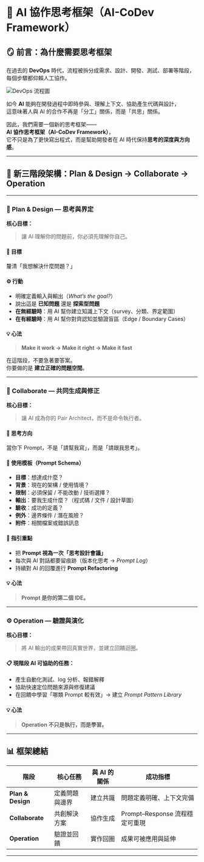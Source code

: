 # 🤖 AI 協作思考框架（AI-CoDev Framework）

## 🪞 前言：為什麼需要思考框架

在過去的 **DevOps** 時代，流程被拆分成需求、設計、開發、測試、部署等階段，  
每個步驟都仰賴人工協作。

![DevOps 流程圖](https://i0.wp.com/tw.alphacamp.co/wp-content/uploads/2023/09/DevOps.jpeg?resize=600%2C360&ssl=1)

如今 **AI** 能夠在開發過程中即時參與、理解上下文、協助產生代碼與設計，  
這意味著人與 AI 的合作不再是「分工」關係，而是「共思」關係。

因此，我們需要一個新的思考框架——  
**AI 協作思考框架（AI-CoDev Framework）**，  
它不只是為了更快寫出程式，而是幫助開發者在 AI 時代保持**思考的深度與方向感**。

---

## 🧱 新三階段架構：Plan & Design → Collaborate → Operation

---

### 🧠 Plan & Design — 思考與界定

**核心目標：**  
> 讓 AI 理解你的問題前，你必須先理解你自己。

#### 🎯 目標  
釐清「我想解決什麼問題？」

#### ⚙️ 行動

- 明確定義輸入與輸出（*What’s the goal?*）  
- 說出這是 **已知問題** 還是 **探索型問題**  
- **在無經驗時**：用 AI 幫你建立知識上下文（survey、分類、界定範圍）  
- **在有經驗時**：用 AI 幫你對齊認知並驗證盲區（Edge / Boundary Cases）

#### 💡 心法  
> **Make it work → Make it right → Make it fast**

在這階段，不要急著要答案。  
你要做的是 **建立正確的問題空間**。

---

### 🤝 Collaborate — 共同生成與修正

**核心目標：**  
> 讓 AI 成為你的 Pair Architect，而不是命令執行者。

#### 🧩 思考方向
當你下 Prompt，不是「請幫我寫」，而是「請跟我思考」。

#### 🧱 使用模板（Prompt Schema）
- **目標**：想達成什麼？  
- **背景**：現在的架構 / 使用情境？  
- **限制**：必須保留 / 不能改動 / 技術選擇？  
- **輸出**：要我生成什麼？（程式碼 / 文件 / 設計草圖）  
- **驗收**：成功的定義？  
- **例外**：邊界條件 / 潛在風險？  
- **附件**：相關檔案或錯誤訊息  

#### 📘 指引重點

- 把 **Prompt 視為一次「思考設計會議」**  
- 每次與 AI 對話都要留痕跡（版本化思考 → *Prompt Log*）  
- 持續對 AI 的回覆進行 **Prompt Refactoring**

#### 💡 心法  
> **Prompt 是你的第二個 IDE。**

---

### ⚙️ Operation — 驗證與演化

**核心目標：**  
> 將 AI 輸出的成果帶回真實世界，並建立回饋迴圈。

#### 📋 現階段 AI 可協助的任務：

- 產生自動化測試、log 分析、報錯解釋  
- 協助快速定位問題來源與修復建議  
- 在回饋中學習「哪類 Prompt 較有效」→ 建立 *Prompt Pattern Library*

#### 💡 心法  
> **Operation 不只是執行，而是學習。**

---

## 📊 框架總結

| 階段 | 核心任務 | 與 AI 的關係 | 成功指標 |
|------|-----------|---------------|-----------|
| **Plan & Design** | 定義問題與邊界 | 建立共識 | 問題定義明確、上下文完備 |
| **Collaborate** | 共創解決方案 | 協作生成 | Prompt–Response 流程穩定可重現 |
| **Operation** | 驗證並回饋 | 實作回圈 | 成果可被應用與延伸 |

---
